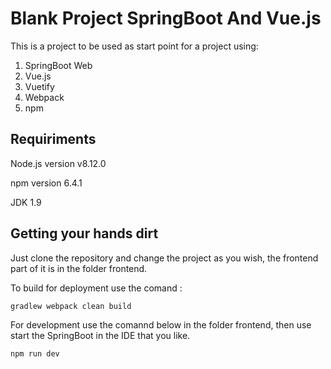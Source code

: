 # Blank Project SpringBoot And Vue.js

This is a project to be used as start point for a project using:

1. SpringBoot Web
2. Vue.js
3. Vuetify
4. Webpack
5. npm

## Requiriments 

Node.js  version v8.12.0

npm version 6.4.1

JDK 1.9

## Getting your hands dirt

Just clone the repository and change the project as you wish, the frontend part of it is in the folder frontend.

To build for deployment use the comand :
```
gradlew webpack clean build 
```

For development use the comannd below in the folder frontend, then use start the SpringBoot in the  IDE that you like.
```
npm run dev 
```

